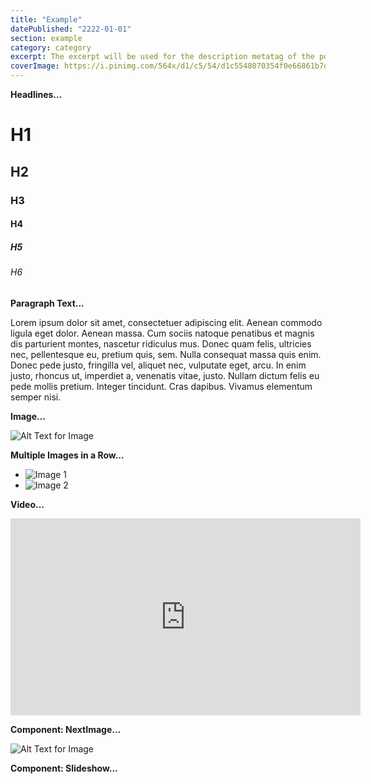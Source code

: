 ```yaml
---
title: "Example"
datePublished: "2222-01-01"
section: example
category: category
excerpt: The excerpt will be used for the description metatag of the post page.
coverImage: https://i.pinimg.com/564x/d1/c5/54/d1c5548070354f0e66861b7d78b83baf.jpg
---
```


**Headlines...**

# H1

## H2

### H3

#### H4

##### H5

###### H6

**Paragraph Text...**

Lorem ipsum dolor sit amet, consectetuer adipiscing elit. Aenean commodo ligula eget dolor. Aenean massa. Cum sociis natoque penatibus et magnis dis parturient montes, nascetur ridiculus mus. Donec quam felis, ultricies nec, pellentesque eu, pretium quis, sem. Nulla consequat massa quis enim. Donec pede justo, fringilla vel, aliquet nec, vulputate eget, arcu. In enim justo, rhoncus ut, imperdiet a, venenatis vitae, justo. Nullam dictum felis eu pede mollis pretium. Integer tincidunt. Cras dapibus. Vivamus elementum semper nisi.

**Image...**

![Alt Text for Image](https://user-images.githubusercontent.com/77861258/206950699-8cb4c4ec-b093-460a-a965-6f27ab4f0772.png)

**Multiple Images in a Row...**

- ![Image 1](https://user-images.githubusercontent.com/77861258/208268413-41a4e3b6-3408-403e-bf31-5e31df9f33bc.png)
- ![Image 2](https://user-images.githubusercontent.com/77861258/208268414-3ea18e63-6d9a-4985-9eb1-565a105da0fc.png)

**Video...**

<iframe width="560" height="315" src="https://www.youtube.com/embed/owa9wCZIllc" title="YouTube video player" frameborder="0" allow="accelerometer; autoplay; clipboard-write; encrypted-media; gyroscope; picture-in-picture" allowfullscreen></iframe>

**Component: NextImage...**

<Image 
  src="https://user-images.githubusercontent.com/77861258/206950699-8cb4c4ec-b093-460a-a965-6f27ab4f0772.png" 
  alt="Alt Text for Image" 
  aspectRatio="3:4"
/>

**Component: Slideshow...**

<Slideshow aspectRatio="16:9">
<Slide 
  src="https://user-images.githubusercontent.com/77861258/208269441-cf37fdc2-d1d2-4da1-b0ec-6aeedf33f141.jpg" 
  alt="Alt Text for Image" 
/>
<Slide 
  src="https://user-images.githubusercontent.com/77861258/208269442-cad09bc2-b459-4c2b-9607-cf7349cd249b.jpg" 
  alt="Alt Text for Image" 
/>
<Slide 
  src="https://user-images.githubusercontent.com/77861258/208269443-6ddebd21-bf2d-49f8-bdec-79230d501d1c.jpg" 
  alt="Alt Text for Image" 
=/>
</Slideshow>
